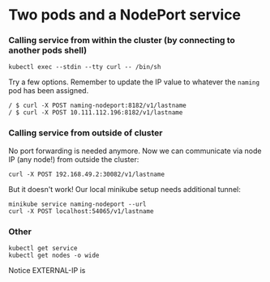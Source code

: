 # Two pods and a NodePort service

### Calling service from within the cluster (by connecting to another pods shell)

    kubectl exec --stdin --tty curl -- /bin/sh

Try a few options. Remember to update the IP value to whatever the `naming` pod has been assigned.

    / $ curl -X POST naming-nodeport:8182/v1/lastname
    / $ curl -X POST 10.111.112.196:8182/v1/lastname

### Calling service from outside of cluster

No port forwarding is needed anymore. Now we can communicate via node IP (any node!) from outside the cluster:
    
    curl -X POST 192.168.49.2:30082/v1/lastname

But it doesn't work! Our local minikube setup needs additional tunnel:

    minikube service naming-nodeport --url
    curl -X POST localhost:54065/v1/lastname

### Other

    kubectl get service
    kubectl get nodes -o wide

Notice EXTERNAL-IP is <none>

